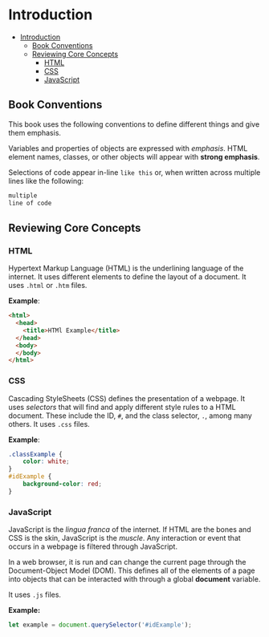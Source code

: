 # Introduction

- [Introduction](#introduction)
  - [Book Conventions](#book-conventions)
  - [Reviewing Core Concepts](#reviewing-core-concepts)
    - [HTML](#html)
    - [CSS](#css)
    - [JavaScript](#javascript)

## Book Conventions

This book uses the following conventions to define different things and give them emphasis.

Variables and properties of objects are expressed with *emphasis*. HTML element names, classes, or other objects will appear with **strong emphasis**.

Selections of code appear in-line `like this` or, when written across multiple lines like the following:

```html
multiple
line of code
```

## Reviewing Core Concepts

### HTML

Hypertext Markup Language (HTML) is the underlining language of the internet. It uses different elements to define the layout of a document. It uses `.html` or `.htm` files.

**Example**:

```html
<html>
  <head>
    <title>HTMl Example</title>
  </head>
  <body>
  </body>
</html>
```

### CSS

Cascading StyleSheets (CSS) defines the presentation of a webpage. It uses *selectors* that will find and apply different style rules to a HTML document. These include the ID, `#`, and the class selector, `.`, among many others. It uses `.css` files.

**Example**:

```css
.classExample {
    color: white;
}
#idExample {
    background-color: red;
}
```

### JavaScript

JavaScript is the *lingua franca* of the internet. If HTML are the bones and CSS is the skin, JavaScript is the *muscle*. Any interaction or event that occurs in a webpage is filtered through JavaScript.

In a web browser, it is run and can change the current page through the Document-Object Model (DOM). This defines all of the elements of a page into objects that can be interacted with through a global **document** variable.

It uses `.js` files.

**Example:**

```javascript
let example = document.querySelector('#idExample');
```
